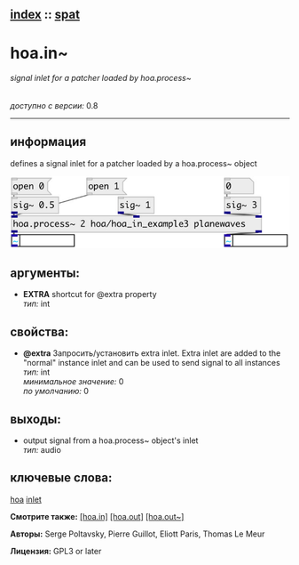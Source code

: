 [index](index.html) :: [spat](category_spat.html)
---

# hoa.in~

###### signal inlet for a patcher loaded by hoa.process~

*доступно с версии:* 0.8

---


## информация
defines a signal inlet for a patcher loaded by a hoa.process~ object


[![example](../examples/img/hoa.in~.jpg)](../examples/pd/hoa.in~.pd)



## аргументы:

* **EXTRA**
shortcut for @extra property<br>
_тип:_ int<br>





## свойства:

* **@extra** 
Запросить/установить extra inlet. Extra inlet are added to the &#34;normal&#34; instance inlet and can be
used to send signal to all instances<br>
_тип:_ int<br>
_минимальное значение:_ 0<br>
_по умолчанию:_ 0<br>





## выходы:

* output signal from a hoa.process~ object&#39;s inlet<br>
_тип:_ audio



## ключевые слова:

[hoa](keywords/hoa.html)
[inlet](keywords/inlet.html)



**Смотрите также:**
[\[hoa.in\]](hoa.in.html)
[\[hoa.out\]](hoa.out.html)
[\[hoa.out~\]](hoa.out~.html)




**Авторы:** Serge Poltavsky, Pierre Guillot, Eliott Paris, Thomas Le Meur




**Лицензия:** GPL3 or later





